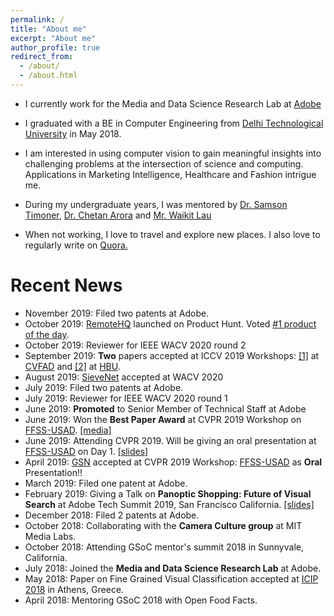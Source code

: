 ```yaml
---
permalink: /
title: "About me"
excerpt: "About me"
author_profile: true
redirect_from: 
  - /about/
  - /about.html
---
```


<!-- <p align="center">
  <img src="../files/myphoto.jpg?raw=true" alt="Photo" style="width: 450px;"/> 
</p> -->

* I currently work for the Media and Data Science Research Lab at <a href="https://wwww.adobe.com" target="_blank">Adobe</a>
* I graduated with a BE in Computer Engineering from <a href="https://www.dtu.ac.in" target="_blank">Delhi Technological University</a> in May 2018. 
* I am interested in using computer vision to gain meaningful insights into challenging problems at the intersection of science and computing. Applications in Marketing Intelligence, Healthcare and Fashion intrigue me.

* During my undergraduate years, I was mentored by <a href="http://people.csail.mit.edu/samson/">Dr. Samson Timoner</a>, <a href="https://www.cse.iitd.ac.in/~chetan/">Dr. Chetan Arora</a> and <a href="https://www.linkedin.com/in/waikit-lau-89129/">Mr. Waikit Lau</a>
* When not working, I love to travel and explore new places. I also love to regularly write on <a href="https://www.quora.com/profile/Ayush-Chopra" target="_blank">Quora.</a>

# Recent News
* November 2019: Filed two patents at Adobe.
* October 2019: <a href="www.remotehq.com" target="_blank">RemoteHQ</a> launched on Product Hunt. Voted <a href="https://www.producthunt.com/posts/remotehq" target="_blank">#1 product of the day</a>.
* October 2019: Reviewer for IEEE WACV 2020 round 2
* September 2019: <b>Two</b> papers accepted at ICCV 2019 Workshops: <a href="http://ayushchopra.me/publications/iccvw_cvfad">[1]</a> at <a href="https://sites.google.com/view/cvcreative" target="_blank">CVFAD</a> and <a href="http://ayushchopra.me/publications/iccvw_hbu">[2]</a> at <a href="https://project.inria.fr/whbu/" target="_blank">HBU</a>.
* August 2019: <a href="http://ayushchopra.me/publications/vitonwacv">SieveNet</a> accepted at WACV 2020
* July 2019: Filed two patents at Adobe.
* July 2019: Reviewer for IEEE WACV 2020 round 1
* June 2019: <b>Promoted</b> to Senior Member of Technical Staff at Adobe
* June 2019: Won the <b>Best Paper Award</b> at CVPR 2019 Workshop on <a href='https://project.inria.fr/usad/ffss-usad-cvpr-2019/' target='_blank'>FFSS-USAD</a>. <a href="https://twitter.com/naverlabseurope/status/1140376555341795328" target="_blank">[media]</a>
* June 2019: Attending CVPR 2019. Will be giving an oral presentation at <a href='https://project.inria.fr/usad/ffss-usad-cvpr-2019/' target='_blank'>FFSS-USAD</a> on Day 1. <a href="https://drive.google.com/open?id=1t28f3S64evD4UdDA3-FH3tOSJ-n1nPdb" target="_blank">[slides]</a>
* April 2019: <a href="http://ayushchopra.me/publications/cvprw2019" target="_blank">GSN</a> accepted at CVPR 2019 Workshop: <a href='https://project.inria.fr/usad/ffss-usad-cvpr-2019/' target='_blank'>FFSS-USAD</a> as <b>Oral</b> Presentation!!
* March 2019: Filed one patent at Adobe.
* February 2019: Giving a Talk on <b>Panoptic Shopping: Future of Visual Search</b> at Adobe Tech Summit 2019, San Francisco California. <a href="https://drive.google.com/open?id=192RQtpUpRPPFxHQLICTVM5ptNN5pvIix">[slides]</a>
* December 2018: Filed 2 patents at Adobe.
* October 2018: Collaborating with the <b>Camera Culture group</b> at MIT Media Labs.
* October 2018: Attending GSoC mentor's summit 2018 in Sunnyvale, California.
* July 2018: Joined the <b>Media and Data Science Research Lab</b> at Adobe.
* May 2018: Paper on Fine Grained Visual Classification accepted at <a href="https://2018.ieeeicip.org/" target="_blank">ICIP 2018</a> in Athens, Greece.
* April 2018: Mentoring GSoC 2018 with Open Food Facts.
